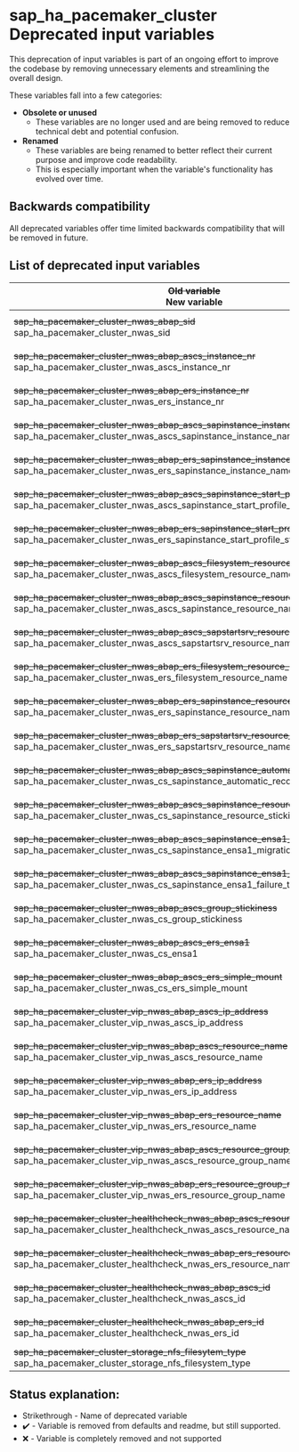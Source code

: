 # sap_ha_pacemaker_cluster Deprecated input variables

This deprecation of input variables is part of an ongoing effort to improve the codebase by removing unnecessary elements and streamlining the overall design.

These variables fall into a few categories:
- **Obsolete or unused**
  - These variables are no longer used and are being removed to reduce technical debt and potential confusion.
- **Renamed**
  - These variables are being renamed to better reflect their current purpose and improve code readability.
  - This is especially important when the variable's functionality has evolved over time.

## Backwards compatibility
All deprecated variables offer time limited backwards compatibility that will be removed in future.

## List of deprecated input variables
| ~~Old variable~~<br>New variable | Backwards compatible | Reason |
| --------- | --------- | --------- |
| ~~sap_ha_pacemaker_cluster_nwas_abap_sid~~<br>sap_ha_pacemaker_cluster_nwas_sid | :heavy_check_mark: | Removal of `_abap_` |
| ~~sap_ha_pacemaker_cluster_nwas_abap_ascs_instance_nr~~<br>sap_ha_pacemaker_cluster_nwas_ascs_instance_nr | :heavy_check_mark: | Removal of `_abap_` |
| ~~sap_ha_pacemaker_cluster_nwas_abap_ers_instance_nr~~<br>sap_ha_pacemaker_cluster_nwas_ers_instance_nr | :heavy_check_mark: | Removal of `_abap_` |
| ~~sap_ha_pacemaker_cluster_nwas_abap_ascs_sapinstance_instance_name~~<br>sap_ha_pacemaker_cluster_nwas_ascs_sapinstance_instance_name | :heavy_check_mark: | Removal of `_abap_` |
| ~~sap_ha_pacemaker_cluster_nwas_abap_ers_sapinstance_instance_name~~<br>sap_ha_pacemaker_cluster_nwas_ers_sapinstance_instance_name | :heavy_check_mark: | Removal of `_abap_` |
| ~~sap_ha_pacemaker_cluster_nwas_abap_ascs_sapinstance_start_profile_string~~<br>sap_ha_pacemaker_cluster_nwas_ascs_sapinstance_start_profile_string | :heavy_check_mark: | Removal of `_abap_` |
| ~~sap_ha_pacemaker_cluster_nwas_abap_ers_sapinstance_start_profile_string~~<br>sap_ha_pacemaker_cluster_nwas_ers_sapinstance_start_profile_string | :heavy_check_mark: | Removal of `_abap_` |
| ~~sap_ha_pacemaker_cluster_nwas_abap_ascs_filesystem_resource_name~~<br>sap_ha_pacemaker_cluster_nwas_ascs_filesystem_resource_name | :heavy_check_mark: | Removal of `_abap_` |
| ~~sap_ha_pacemaker_cluster_nwas_abap_ascs_sapinstance_resource_name~~<br>sap_ha_pacemaker_cluster_nwas_ascs_sapinstance_resource_name | :heavy_check_mark: | Removal of `_abap_` |
| ~~sap_ha_pacemaker_cluster_nwas_abap_ascs_sapstartsrv_resource_name~~<br>sap_ha_pacemaker_cluster_nwas_ascs_sapstartsrv_resource_name | :heavy_check_mark: | Removal of `_abap_` |
| ~~sap_ha_pacemaker_cluster_nwas_abap_ers_filesystem_resource_name~~<br>sap_ha_pacemaker_cluster_nwas_ers_filesystem_resource_name | :heavy_check_mark: | Removal of `_abap_` |
| ~~sap_ha_pacemaker_cluster_nwas_abap_ers_sapinstance_resource_name~~<br>sap_ha_pacemaker_cluster_nwas_ers_sapinstance_resource_name | :heavy_check_mark: | Removal of `_abap_` |
| ~~sap_ha_pacemaker_cluster_nwas_abap_ers_sapstartsrv_resource_name~~<br>sap_ha_pacemaker_cluster_nwas_ers_sapstartsrv_resource_name | :heavy_check_mark: | Removal of `_abap_` |
| ~~sap_ha_pacemaker_cluster_nwas_abap_ascs_sapinstance_automatic_recover_bool~~<br>sap_ha_pacemaker_cluster_nwas_cs_sapinstance_automatic_recover_bool | :heavy_check_mark: | Removal of `_abap_` |
| ~~sap_ha_pacemaker_cluster_nwas_abap_ascs_sapinstance_resource_stickiness~~<br>sap_ha_pacemaker_cluster_nwas_cs_sapinstance_resource_stickiness | :heavy_check_mark: | Removal of `_abap_` |
| ~~sap_ha_pacemaker_cluster_nwas_abap_ascs_sapinstance_ensa1_migration_threshold~~<br>sap_ha_pacemaker_cluster_nwas_cs_sapinstance_ensa1_migration_threshold | :heavy_check_mark: | Removal of `_abap_` |
| ~~sap_ha_pacemaker_cluster_nwas_abap_ascs_sapinstance_ensa1_failure_timeout~~<br>sap_ha_pacemaker_cluster_nwas_cs_sapinstance_ensa1_failure_timeout | :heavy_check_mark: | Removal of `_abap_` |
| ~~sap_ha_pacemaker_cluster_nwas_abap_ascs_group_stickiness~~<br>sap_ha_pacemaker_cluster_nwas_cs_group_stickiness | :heavy_check_mark: | Removal of `_abap_` |
| ~~sap_ha_pacemaker_cluster_nwas_abap_ascs_ers_ensa1~~<br>sap_ha_pacemaker_cluster_nwas_cs_ensa1 | :heavy_check_mark: | Removal of `_abap_` |
| ~~sap_ha_pacemaker_cluster_nwas_abap_ascs_ers_simple_mount~~<br>sap_ha_pacemaker_cluster_nwas_cs_ers_simple_mount | :heavy_check_mark: | Removal of `_abap_` |
| ~~sap_ha_pacemaker_cluster_vip_nwas_abap_ascs_ip_address~~<br>sap_ha_pacemaker_cluster_vip_nwas_ascs_ip_address | :heavy_check_mark: | Removal of `_abap_` |
| ~~sap_ha_pacemaker_cluster_vip_nwas_abap_ascs_resource_name~~<br>sap_ha_pacemaker_cluster_vip_nwas_ascs_resource_name | :heavy_check_mark: | Removal of `_abap_` |
| ~~sap_ha_pacemaker_cluster_vip_nwas_abap_ers_ip_address~~<br>sap_ha_pacemaker_cluster_vip_nwas_ers_ip_address | :heavy_check_mark: | Removal of `_abap_` |
| ~~sap_ha_pacemaker_cluster_vip_nwas_abap_ers_resource_name~~<br>sap_ha_pacemaker_cluster_vip_nwas_ers_resource_name | :heavy_check_mark: | Removal of `_abap_` |
| ~~sap_ha_pacemaker_cluster_vip_nwas_abap_ascs_resource_group_name~~<br>sap_ha_pacemaker_cluster_vip_nwas_ascs_resource_group_name | :heavy_check_mark: | Removal of `_abap_` |
| ~~sap_ha_pacemaker_cluster_vip_nwas_abap_ers_resource_group_name~~<br>sap_ha_pacemaker_cluster_vip_nwas_ers_resource_group_name | :heavy_check_mark: | Removal of `_abap_` |
| ~~sap_ha_pacemaker_cluster_healthcheck_nwas_abap_ascs_resource_name~~<br>sap_ha_pacemaker_cluster_healthcheck_nwas_ascs_resource_name | :heavy_check_mark: | Removal of `_abap_` |
| ~~sap_ha_pacemaker_cluster_healthcheck_nwas_abap_ers_resource_name~~<br>sap_ha_pacemaker_cluster_healthcheck_nwas_ers_resource_name | :heavy_check_mark: | Removal of `_abap_` |
| ~~sap_ha_pacemaker_cluster_healthcheck_nwas_abap_ascs_id~~<br>sap_ha_pacemaker_cluster_healthcheck_nwas_ascs_id | :heavy_check_mark: | Removal of `_abap_` |
| ~~sap_ha_pacemaker_cluster_healthcheck_nwas_abap_ers_id~~<br>sap_ha_pacemaker_cluster_healthcheck_nwas_ers_id | :heavy_check_mark: | Removal of `_abap_` |
| ~~sap_ha_pacemaker_cluster_storage_nfs_filesytem_type~~<br>sap_ha_pacemaker_cluster_storage_nfs_filesystem_type | :heavy_check_mark: | Typo |


## Status explanation:
- Strikethrough - Name of deprecated variable
- :heavy_check_mark: - Variable is removed from defaults and readme, but still supported.
- :x: - Variable is completely removed and not supported
